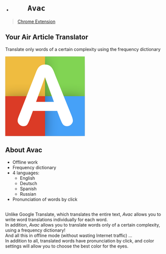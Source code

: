 # `.    Avac` 
> [Chrome Extension](https://chrome.google.com/webstore/detail/avac-translate-beta/gioolbhdebananfbonbhloghohfjigpf?utm_source=plus)
## Your Air Article Translator
Translate only words of a certain complexity using the frequency dictionary

![avac](https://raw.githubusercontent.com/SmelayaPanda/Avac-Ext/master/img/256x256.png)

## About Avac
<div>
    <ul>
        <li>Offline work</li>
        <li>Frequency dictionary</li>
        <li>4 languages:
            <ul>
                <li>English</li>
                <li>Deutsch</li>
                <li>Spanish</li>
                <li>Russian</li>
            </ul>
        </li>
        <li>Pronunciation of words by click</li>
    </ul>
</div>
<br>
Unlike Google Translate, which translates the entire text, <i>Avac</i> allows you to write word translations individually for each word.<br>
In addition, <i>Avac</i> allows you to translate words only of a certain complexity, using a frequency dictionary!<br>
And all this in offline mode (without wasting Internet traffic) ...<br>
In addition to all, translated words have pronunciation by click, and color settings will allow you to choose the best color for the eyes.
